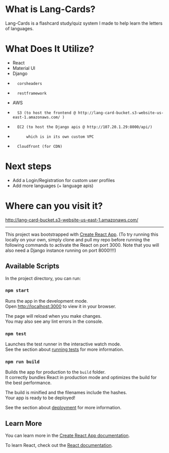 # What is Lang-Cards?
Lang-Cards is a flashcard study/quiz system I made to help learn the letters of languages.

# What Does It Utilize?
-   React
-   Material UI
-   Django
-       corsheaders
-       restframework
-   AWS
-       S3 (to host the frontend @ http://lang-card-bucket.s3-website-us-east-1.amazonaws.com/ )
-       EC2 (to host the Django apis @ http://107.20.1.29:8000/api/)
-           which is in its own custom VPC
-       Cloudfront (for CDN)


# Next steps
-    Add a Login/Registration for custom user profiles
-    Add more languages (+ language apis)
  

# Where can you visit it?
http://lang-card-bucket.s3-website-us-east-1.amazonaws.com/


---------------------------------------------------------------------------------------------------------
This project was bootstrapped with [Create React App](https://github.com/facebook/create-react-app).
(To try running this locally on your own, simply clone and pull my repo before running the following commands to activate the React on port 3000. Note that you will also need a Django instance running on port 8000!!!!)
## Available Scripts

In the project directory, you can run:

### `npm start`

Runs the app in the development mode.\
Open [http://localhost:3000](http://localhost:3000) to view it in your browser.

The page will reload when you make changes.\
You may also see any lint errors in the console.

### `npm test`

Launches the test runner in the interactive watch mode.\
See the section about [running tests](https://facebook.github.io/create-react-app/docs/running-tests) for more information.

### `npm run build`

Builds the app for production to the `build` folder.\
It correctly bundles React in production mode and optimizes the build for the best performance.

The build is minified and the filenames include the hashes.\
Your app is ready to be deployed!

See the section about [deployment](https://facebook.github.io/create-react-app/docs/deployment) for more information.

## Learn More

You can learn more in the [Create React App documentation](https://facebook.github.io/create-react-app/docs/getting-started).

To learn React, check out the [React documentation](https://reactjs.org/).
